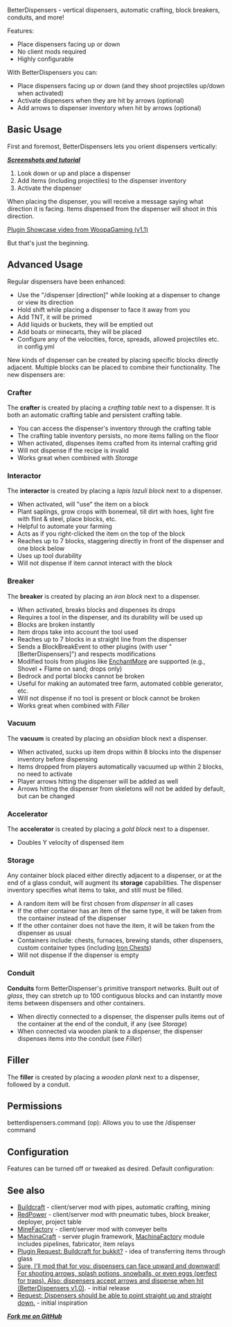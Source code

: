 BetterDispensers - vertical dispensers, automatic crafting, block breakers, conduits, and more!

Features:

* Place dispensers facing up or down
* No client mods required
* Highly configurable

With BetterDispensers you can:

* Place dispensers facing up or down (and they shoot projectiles up/down when activated)
* Activate dispensers when they are hit by arrows (optional)
* Add arrows to dispenser inventory when hit by arrows (optional)

## Basic Usage

First and foremost, BetterDispensers lets you orient dispensers vertically:

***[Screenshots and tutorial](http://imgur.com/a/56DoO)***

1. Look down or up and place a dispenser
2. Add items (including projectiles) to the dispenser inventory
3. Activate the dispenser

When placing the dispenser, you will receive a message saying what direction it is facing.
Items dispensed from the dispenser will shoot in this direction.

[Plugin Showcase video from WoopaGaming (v1.1)](http://www.youtube.com/watch?v=ZkNV41VP9T4)

But that's just the beginning.

## Advanced Usage

Regular dispensers have been enhanced:

* Use the "/dispenser [direction]" while looking at a dispenser to change or view its direction
* Hold shift while placing a dispenser to face it away from you
* Add TNT, it will be primed 
* Add liquids or buckets, they will be emptied out
* Add boats or minecarts, they will be placed
* Configure any of the velocities, force, spreads, allowed projectiles etc. in config.yml

New kinds of dispenser can be created by placing specific blocks directly adjacent.
Multiple blocks can be placed to combine their functionality. The new dispensers are:

### Crafter

The **crafter** is created by placing a *crafting table* next to a dispenser. 
It is both an automatic crafting table and persistent crafting table.

* You can access the dispenser's inventory through the crafting table
* The crafting table inventory persists, no more items falling on the floor
* When activated, dispenses items crafted from its internal crafting grid
* Will not dispense if the recipe is invalid
* Works great when combined with *Storage*

### Interactor

The **interactor** is created by placing a *lapis lazuli block* next to a dispenser.

* When activated, will "use" the item on a block
* Plant saplings, grow crops with bonemeal, till dirt with hoes, light fire with flint & steel, place blocks, etc.
* Helpful to automate your farming
* Acts as if you right-clicked the item on the top of the block
* Reaches up to 7 blocks, staggering directly in front of the dispenser and one block below
* Uses up tool durability
* Will not dispense if item cannot interact with the block

### Breaker

The **breaker** is created by placing an *iron block* next to a dispenser.

* When activated, breaks blocks and dispenses its drops
* Requires a tool in the dispenser, and its durability will be used up
* Blocks are broken instantly
* Item drops take into account the tool used
* Reaches up to 7 blocks in a straight line from the dispenser
* Sends a BlockBreakEvent to other plugins (with user "[BetterDispensers]") and respects modifications
* Modified tools from plugins like [EnchantMore](http://dev.bukkit.org/server-mods/enchantmore/) are supported (e.g., Shovel + Flame on sand; drops only)
* Bedrock and portal blocks cannot be broken
* Useful for making an automated tree farm, automated cobble generator, etc.
* Will not dispense if no tool is present or block cannot be broken
* Works great when combined with *Filler*

### Vacuum

The **vacuum** is created by placing an *obsidian* block next a dispenser.

* When activated, sucks up item drops within 8 blocks into the dispenser inventory before dispensing
* Items dropped from players automatically vacuumed up within 2 blocks, no need to activate
* Player arrows hitting the dispenser will be added as well
* Arrows hitting the dispenser from skeletons will not be added by default, but can be changed

### Accelerator

The **accelerator** is created by placing a *gold block* next to a dispenser.

* Doubles Y velocity of dispensed item

### Storage

Any container block placed either directly adjacent to a dispenser, or at the end
of a glass conduit, will augment its **storage** capabilities.
The dispenser inventory specifies what items to take, and still must be filled.

* A random item will be first chosen from *dispenser* in all cases
* If the other container has an item of the same type, it will be taken from the container instead of the dispenser
* If the other container does not have the item, it will be taken from the dispenser as usual
* Containers include: chests, furnaces, brewing stands, other dispensers, custom container types (including [Iron Chests](http://www.minecraftforum.net/topic/981855-125-forge-sspsmpbukkit-ironchests-331/))
* Will not dispense if the dispenser is empty

### Conduit

**Conduits** form BetterDispenser's primitive transport networks. Built out of
*glass*, they can stretch up to 100 contiguous blocks and can instantly move items between
dispensers and other containers.

* When directly connected to a dispenser, the dispenser pulls items out of the container at the end of the conduit, if any (see *Storage*)
* When connected via wooden plank to a dispenser, the dispenser dispenses items *into* the conduit (see *Filler*)

## Filler

The **filler** is created by placing a *wooden plank* next to a dispenser, followed by a conduit.

## Permissions
betterdispensers.command (op): Allows you to use the /dispenser command

## Configuration
Features can be turned off or tweaked as desired. Default configuration:


## See also

* [Buildcraft](http://www.mod-buildcraft.com/) - client/server mod with pipes, automatic crafting, mining
* [RedPower](http://www.minecraftforum.net/topic/365357-125-eloraams-mods-redpower-2-prerelease-5/) - client/server mod with pneumatic tubes, block breaker, deployer, project table
* [MineFactory](https://github.com/balr0g/MineFactoryReloaded/wiki) - client/server mod with conveyer belts
* [MachinaCraft](http://dev.bukkit.org/server-mods/machinacraft) - server plugin framework, [MachinaFactory](http://dev.bukkit.org/server-mods/machinacraft/pages/machina-factory/) module includes pipelines, fabricator, item relays
* [Plugin Request: Buildcraft for bukkit?](http://forums.bukkit.org/threads/buildcraft-for-bukkit.21393/#post-475948) - idea of transferring items through glass
* [Sure, I'll mod that for you: dispensers can face upward and downward! For shooting arrows, splash potions, snowballs, or even eggs (perfect for traps). Also: dispensers accept arrows and dispense when hit (BetterDispensers v1.0)](http://www.reddit.com/r/Minecraft/comments/ptgv2/sure_ill_mod_that_for_you_dispensers_can_face/). - initial release
* [Request: Dispensers should be able to point straight up and straight down.](http://www.reddit.com/r/Minecraft/comments/pp5bm/dispensers_should_be_able_to_point_straight_up/) - initial inspiration


***[Fork me on GitHub](https://github.com/mushroomhostage/BetterDispensers)***
